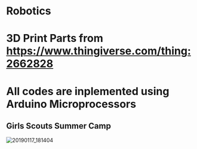 # Robotics
# 3D Print Parts from https://www.thingiverse.com/thing:2662828
# All codes are inplemented using Arduino Microprocessors
## Girls Scouts Summer Camp
![20190117_181404](https://user-images.githubusercontent.com/57783476/178599262-2b25e024-3e39-4df1-b381-1d5d5e765894.jpeg)
